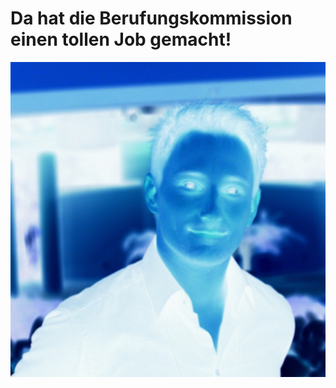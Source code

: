 
# Da hat die Berufungskommission einen tollen Job gemacht!

![Schlechte Lehre will gekommt sein!](bergerx.png)
